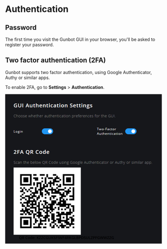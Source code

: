 # Authentication

## Password

The first time you visit the Gunbot GUI in your browser, you'll be asked to register your password.



## Two factor authentication \(2FA\)

Gunbot supports two factor authentication, using Google Authenticator, Authy or similar apps.

To enable 2FA, go to **Settings** &gt; **Authentication**.

![Do not scan the image above, instead use the unique QR code generated in Gunbot.](../.gitbook/assets/image%20%2827%29.png)






